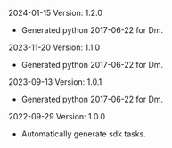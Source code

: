 2024-01-15 Version: 1.2.0
- Generated python 2017-06-22 for Dm.

2023-11-20 Version: 1.1.0
- Generated python 2017-06-22 for Dm.

2023-09-13 Version: 1.0.1
- Generated python 2017-06-22 for Dm.

2022-09-29 Version: 1.0.0
- Automatically generate sdk tasks.

